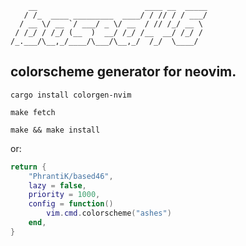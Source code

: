 ````
    __                        ____ __  _____
   / /_  ____ _________  ____/ / // / / ___/
  / __ \/ __ `/ ___/ _ \/ __  / // /_/ __ \ 
 / /_/ / /_/ (__  )  __/ /_/ /__  __/ /_/ / 
/_.___/\__,_/____/\___/\__,_/  /_/  \____/  
````

## colorscheme generator for neovim.

`cargo install colorgen-nvim`

`make fetch`

`make && make install`

or:

````lua
return {
	"PhrantiK/based46",
	lazy = false,
	priority = 1000,
	config = function()
		vim.cmd.colorscheme("ashes")
	end,
}
````

